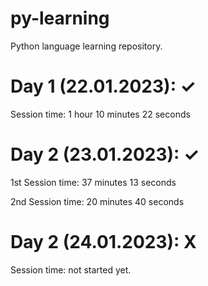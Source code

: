 # py-learning
Python language learning repository.

# Day 1 (22.01.2023): ✓ 
Session time: 1 hour 10 minutes 22 seconds

# Day 2 (23.01.2023): ✓ 
1st Session time: 37 minutes 13 seconds

2nd Session time: 20 minutes 40 seconds

# Day 2 (24.01.2023): X 
Session time: not started yet.